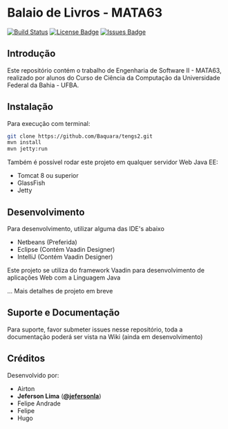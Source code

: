 # Balaio de Livros - MATA63

[![Build Status](https://travis-ci.org/Baquara/tengs2.svg)](https://travis-ci.org/Baquara/tengs2)
[![License Badge](https://img.shields.io/github/license/Baquara/tengs2.svg)](https://github.com/Baquara/tengs2/blob/master/LICENSE)
[![Issues Badge](https://img.shields.io/github/issues/Baquara/tengs2.svg)](https://github.com/Baquara/tengs2/issues)

## Introdução

Este repositório contém o trabalho de Engenharia de Software II - MATA63, realizado por alunos do
Curso de Ciência da Computação da Universidade Federal da Bahia - UFBA.

## Instalação

Para execução com terminal:

```sh
git clone https://github.com/Baquara/tengs2.git
mvn install
mvn jetty:run
```

Também é possível rodar este projeto em qualquer servidor Web Java EE:

- Tomcat 8 ou superior
- GlassFish
- Jetty

## Desenvolvimento

Para desenvolvimento, utilizar alguma das IDE's abaixo

- Netbeans (Preferida)
- Eclipse (Contém Vaadin Designer)
- IntelliJ (Contém Vaadin Designer)

Este projeto se utiliza do framework Vaadin para desenvolvimento de aplicações Web com a Linguagem Java

... Mais detalhes de projeto em breve

## Suporte e Documentação

Para suporte, favor submeter issues nesse repositório, toda a documentação poderá ser vista
na Wiki (ainda em desenvolvimento)

## Créditos 

Desenvolvido por:

- Airton
- **Jeferson Lima** (**[@jefersonla](https://github.com/jefersonla)**)
- Felipe Andrade
- Felipe
- Hugo

